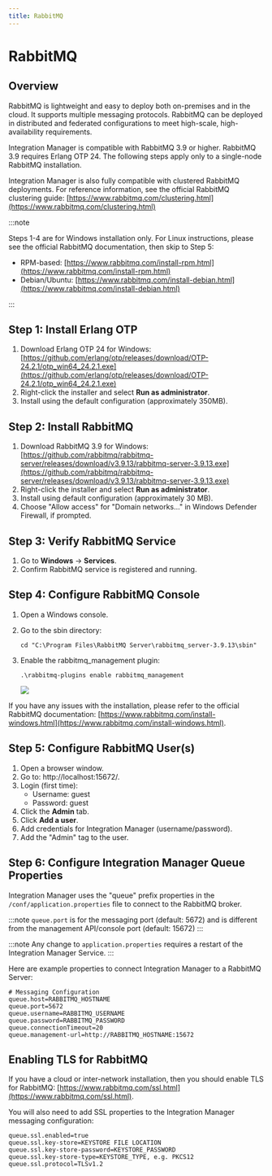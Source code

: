 ```yaml
---
title: RabbitMQ
---
```


# RabbitMQ

## Overview

RabbitMQ is lightweight and easy to deploy both on-premises and in the cloud. It supports multiple messaging protocols. RabbitMQ can be deployed in distributed and federated configurations to meet high-scale, high-availability requirements.

Integration Manager is compatible with RabbitMQ 3.9 or higher. RabbitMQ 3.9 requires Erlang OTP 24. The following steps apply only to a single-node RabbitMQ installation.

Integration Manager is also fully compatible with clustered RabbitMQ deployments. For reference information, see the official RabbitMQ clustering guide: [https://www.rabbitmq.com/clustering.html](https://www.rabbitmq.com/clustering.html)

:::note

Steps 1-4 are for Windows installation only. For Linux instructions, please see the official RabbitMQ documentation, then skip to Step 5:
* RPM-based: [https://www.rabbitmq.com/install-rpm.html](https://www.rabbitmq.com/install-rpm.html)
* Debian/Ubuntu: [https://www.rabbitmq.com/install-debian.html](https://www.rabbitmq.com/install-debian.html)

:::

## Step 1: Install Erlang OTP

1. Download Erlang OTP 24 for Windows: [https://github.com/erlang/otp/releases/download/OTP-24.2.1/otp_win64_24.2.1.exe](https://github.com/erlang/otp/releases/download/OTP-24.2.1/otp_win64_24.2.1.exe)
2. Right-click the installer and select **Run as administrator**.
3. Install using the default configuration (approximately 350MB).

## Step 2: Install RabbitMQ

1. Download RabbitMQ 3.9 for Windows: [https://github.com/rabbitmq/rabbitmq-server/releases/download/v3.9.13/rabbitmq-server-3.9.13.exe](https://github.com/rabbitmq/rabbitmq-server/releases/download/v3.9.13/rabbitmq-server-3.9.13.exe)
2. Right-click the installer and select **Run as administrator**.
3. Install using default configuration (approximately 30 MB).
4. Choose "Allow access" for "Domain networks..." in Windows Defender Firewall, if prompted.

## Step 3: Verify RabbitMQ Service

1. Go to **Windows** → **Services**.
2. Confirm RabbitMQ service is registered and running.

## Step 4: Configure RabbitMQ Console

1. Open a Windows console.
2. Go to the sbin directory:
   
    ```
    cd "C:\Program Files\RabbitMQ Server\rabbitmq_server-3.9.13\sbin"
    ```
3. Enable the rabbitmq_management plugin: 
   
   `.\rabbitmq-plugins enable rabbitmq_management`

   ![](/img/rabbitmq_1.png)

If you have any issues with the installation, please refer to the official RabbitMQ documentation: [https://www.rabbitmq.com/install-windows.html](https://www.rabbitmq.com/install-windows.html).

## Step 5: Configure RabbitMQ User(s)

1. Open a browser window.
2. Go to: http://localhost:15672/.
3. Login (first time): 
   * Username: guest
   * Password: guest
4. Click the **Admin** tab.
5. Click **Add a user**.
6. Add credentials for Integration Manager (username/password).
7. Add the "Admin" tag to the user.

## Step 6: Configure Integration Manager Queue Properties

Integration Manager uses the "queue" prefix properties in the `/conf/application.properties` file to connect to the RabbitMQ broker.

:::note
  `queue.port` is for the messaging port (default: 5672) and is different from the management API/console port (default: 15672)
:::

:::note
   Any change to `application.properties` requires a restart of the Integration Manager Service.
:::

Here are example properties to connect Integration Manager to a RabbitMQ Server:

```
# Messaging Configuration
queue.host=RABBITMQ_HOSTNAME
queue.port=5672
queue.username=RABBITMQ_USERNAME
queue.password=RABBITMQ_PASSWORD
queue.connectionTimeout=20
queue.management-url=http://RABBITMQ_HOSTNAME:15672
```

## Enabling TLS for RabbitMQ

If you have a cloud or inter-network installation, then you should enable TLS for RabbitMQ: [https://www.rabbitmq.com/ssl.html](https://www.rabbitmq.com/ssl.html).

You will also need to add SSL properties to the Integration Manager messaging configuration:
```
queue.ssl.enabled=true
queue.ssl.key-store=KEYSTORE FILE LOCATION
queue.ssl.key-store-password=KEYSTORE_PASSWORD
queue.ssl.key-store-type=KEYSTORE_TYPE, e.g. PKCS12
queue.ssl.protocol=TLSv1.2
```
